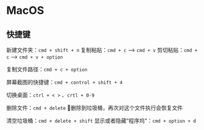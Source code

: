 # MacOS


## 快捷键
新建文件夹：`cmd + shift + n`
复制粘贴：`cmd + c` —> `cmd + v`
剪切粘贴：`cmd + c` —> `cmd + v + option`

复制文件路径：`cmd + c + option`

屏幕截图的快捷键：`cmd + control + shift + 4`

切换桌面：`ctrl + < >` 、`crtl + 0-9`

删除文件：`cmd + delete` 删除到垃圾桶，再次对这个文件执行会恢复文件

清空垃圾桶：`cmd + delete + shift`
显示或者隐藏“程序坞”：`cmd + option + d`
